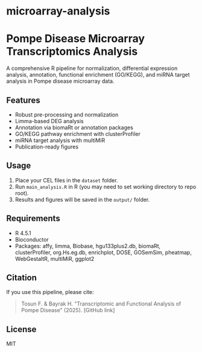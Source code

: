 # microarray-analysis

# Pompe Disease Microarray Transcriptomics Analysis

A comprehensive R pipeline for normalization, differential expression analysis, annotation, functional enrichment (GO/KEGG), and miRNA target analysis in Pompe disease microarray data.

## Features

- Robust pre-processing and normalization
- Limma-based DEG analysis
- Annotation via biomaRt or annotation packages
- GO/KEGG pathway enrichment with clusterProfiler
- miRNA target analysis with multiMiR
- Publication-ready figures

## Usage

1. Place your CEL files in the `dataset` folder.
2. Run `main_analysis.R` in R (you may need to set working directory to repo root).
3. Results and figures will be saved in the `output/` folder.

## Requirements

- R 4.5.1
- Bioconductor
- Packages: affy, limma, Biobase, hgu133plus2.db, biomaRt, clusterProfiler, org.Hs.eg.db, enrichplot, DOSE, GOSemSim, pheatmap, WebGestaltR, multiMiR, ggplot2

## Citation

If you use this pipeline, please cite:

> Tosun F. & Bayrak H. "Transcriptomic and Functional Analysis of Pompe Disease" (2025). [GitHub link]

## License

MIT
